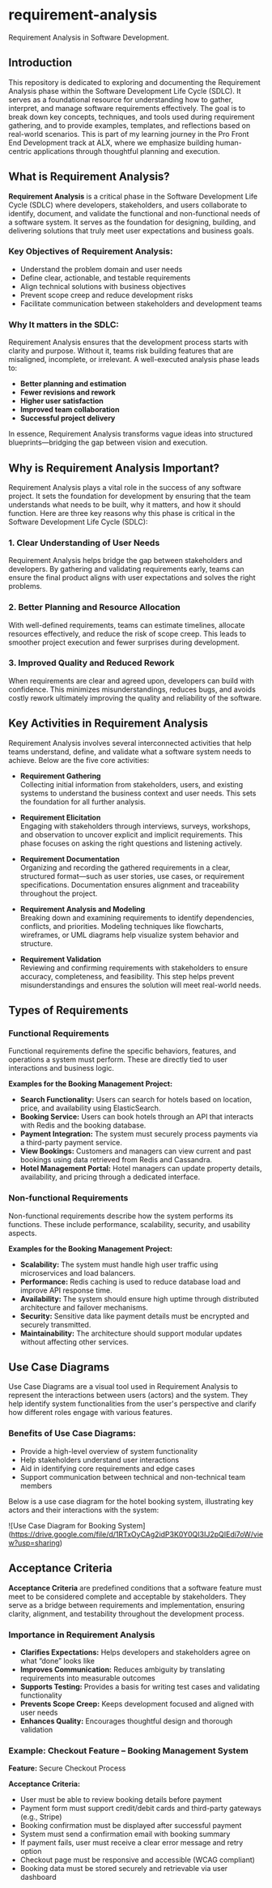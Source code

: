 # requirement-analysis
Requirement Analysis in Software Development.
## Introduction
This repository is dedicated to exploring and documenting the Requirement Analysis phase within the Software Development Life Cycle (SDLC). It serves as a foundational resource for understanding how to gather, interpret, and manage software requirements effectively.
The goal is to break down key concepts, techniques, and tools used during requirement gathering, and to provide examples, templates, and reflections based on real-world scenarios. This is part of my learning journey in the Pro Front End Development track at ALX, where we emphasize building human-centric applications through thoughtful planning and execution.

##  What is Requirement Analysis?

**Requirement Analysis** is a critical phase in the Software Development Life Cycle (SDLC) where developers, stakeholders, and users collaborate to identify, document, and validate the functional and non-functional needs of a software system. It serves as the foundation for designing, building, and delivering solutions that truly meet user expectations and business goals.

###  Key Objectives of Requirement Analysis:
- Understand the problem domain and user needs  
- Define clear, actionable, and testable requirements  
- Align technical solutions with business objectives  
- Prevent scope creep and reduce development risks  
- Facilitate communication between stakeholders and development teams

###  Why It matters in the SDLC:
Requirement Analysis ensures that the development process starts with clarity and purpose. Without it, teams risk building features that are misaligned, incomplete, or irrelevant. A well-executed analysis phase leads to:
- **Better planning and estimation**  
- **Fewer revisions and rework**  
- **Higher user satisfaction**  
- **Improved team collaboration**  
- **Successful project delivery**

In essence, Requirement Analysis transforms vague ideas into structured blueprints—bridging the gap between vision and execution.

##  Why is Requirement Analysis Important?

Requirement Analysis plays a vital role in the success of any software project. It sets the foundation for development by ensuring that the team understands what needs to be built, why it matters, and how it should function. Here are three key reasons why this phase is critical in the Software Development Life Cycle (SDLC):

### 1.  Clear Understanding of User Needs  
Requirement Analysis helps bridge the gap between stakeholders and developers. By gathering and validating requirements early, teams can ensure the final product aligns with user expectations and solves the right problems.

### 2.  Better Planning and Resource Allocation  
With well-defined requirements, teams can estimate timelines, allocate resources effectively, and reduce the risk of scope creep. This leads to smoother project execution and fewer surprises during development.

### 3.  Improved Quality and Reduced Rework  
When requirements are clear and agreed upon, developers can build with confidence. This minimizes misunderstandings, reduces bugs, and avoids costly rework ultimately improving the quality and reliability of the software.

##  Key Activities in Requirement Analysis

Requirement Analysis involves several interconnected activities that help teams understand, define, and validate what a software system needs to achieve. Below are the five core activities:

- **Requirement Gathering**  
  Collecting initial information from stakeholders, users, and existing systems to understand the business context and user needs. This sets the foundation for all further analysis.

- **Requirement Elicitation**  
  Engaging with stakeholders through interviews, surveys, workshops, and observation to uncover explicit and implicit requirements. This phase focuses on asking the right questions and listening actively.

- **Requirement Documentation**  
  Organizing and recording the gathered requirements in a clear, structured format—such as user stories, use cases, or requirement specifications. Documentation ensures alignment and traceability throughout the project.

- **Requirement Analysis and Modeling**  
  Breaking down and examining requirements to identify dependencies, conflicts, and priorities. Modeling techniques like flowcharts, wireframes, or UML diagrams help visualize system behavior and structure.

- **Requirement Validation**  
  Reviewing and confirming requirements with stakeholders to ensure accuracy, completeness, and feasibility. This step helps prevent misunderstandings and ensures the solution will meet real-world needs.

##  Types of Requirements

###  Functional Requirements  
Functional requirements define the specific behaviors, features, and operations a system must perform. These are directly tied to user interactions and business logic.

**Examples for the Booking Management Project:**
- **Search Functionality:** Users can search for hotels based on location, price, and availability using ElasticSearch.  
- **Booking Service:** Users can book hotels through an API that interacts with Redis and the booking database.  
- **Payment Integration:** The system must securely process payments via a third-party payment service.  
- **View Bookings:** Customers and managers can view current and past bookings using data retrieved from Redis and Cassandra.  
- **Hotel Management Portal:** Hotel managers can update property details, availability, and pricing through a dedicated interface.

###  Non-functional Requirements  
Non-functional requirements describe how the system performs its functions. These include performance, scalability, security, and usability aspects.

**Examples for the Booking Management Project:**
- **Scalability:** The system must handle high user traffic using microservices and load balancers.  
- **Performance:** Redis caching is used to reduce database load and improve API response time.  
- **Availability:** The system should ensure high uptime through distributed architecture and failover mechanisms.  
- **Security:** Sensitive data like payment details must be encrypted and securely transmitted.  
- **Maintainability:** The architecture should support modular updates without affecting other services.

##  Use Case Diagrams
Use Case Diagrams are a visual tool used in Requirement Analysis to represent the interactions between users (actors) and the system. They help identify system functionalities from the user's perspective and clarify how different roles engage with various features.
###  Benefits of Use Case Diagrams:
- Provide a high-level overview of system functionality
- Help stakeholders understand user interactions
- Aid in identifying core requirements and edge cases
- Support communication between technical and non-technical team members

Below is a use case diagram for the hotel booking system, illustrating key actors and their interactions with the system:

![Use Case Diagram for Booking System] (https://drive.google.com/file/d/1RTxOyCAg2idP3K0Y0QI3IJ2pQIEdi7oW/view?usp=sharing)

##  Acceptance Criteria

**Acceptance Criteria** are predefined conditions that a software feature must meet to be considered complete and acceptable by stakeholders. They serve as a bridge between requirements and implementation, ensuring clarity, alignment, and testability throughout the development process.

###  Importance in Requirement Analysis
- **Clarifies Expectations:** Helps developers and stakeholders agree on what “done” looks like  
- **Improves Communication:** Reduces ambiguity by translating requirements into measurable outcomes  
- **Supports Testing:** Provides a basis for writing test cases and validating functionality  
- **Prevents Scope Creep:** Keeps development focused and aligned with user needs  
- **Enhances Quality:** Encourages thoughtful design and thorough validation

###  Example: Checkout Feature – Booking Management System

**Feature:** Secure Checkout Process

**Acceptance Criteria:**
-  User must be able to review booking details before payment  
-  Payment form must support credit/debit cards and third-party gateways (e.g., Stripe)  
-  Booking confirmation must be displayed after successful payment  
-  System must send a confirmation email with booking summary  
-  If payment fails, user must receive a clear error message and retry option  
-  Checkout page must be responsive and accessible (WCAG compliant)  
-  Booking data must be stored securely and retrievable via user dashboard








